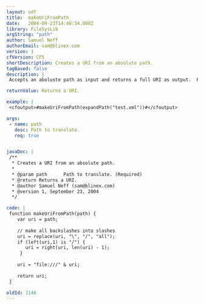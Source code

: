```yaml
---
layout: udf
title:  makeUriFromPath
date:   2004-09-23T14:48:34.000Z
library: FileSysLib
argString: "path"
author: Samuel Neff
authorEmail: sam@blinex.com
version: 1
cfVersion: CF5
shortDescription: Creates a URI from an absolute path.
tagBased: false
description: |
 Accepts an aboluste path as input and returns a full URI as output.  For example, &quot;C:\Temp\Test.xml&quot; returns &quot;file:///C:/Temp/Test.xml&quot;.

returnValue: Returns a URI.

example: |
 <cfoutput>#makeUriFromPath(expandPath("test.xml"))#</cfoutput>

args:
 - name: path
   desc: Path to translate.
   req: true


javaDoc: |
 /**
  * Creates a URI from an absolute path.
  * 
  * @param path      Path to translate. (Required)
  * @return Returns a URI. 
  * @author Samuel Neff (sam@blinex.com) 
  * @version 1, September 23, 2004 
  */

code: |
 function makeUriFromPath(path) {
    var uri = path;
      
    // make all backslashes into slashes
    uri = replace(uri, "\", "/", "all");
    if (left(uri,1) is "/") {
       uri = right(uri, len(uri) - 1);
     }
      
    uri = "file:///" & uri;
     
    return uri;
 }

oldId: 1146
---
```


